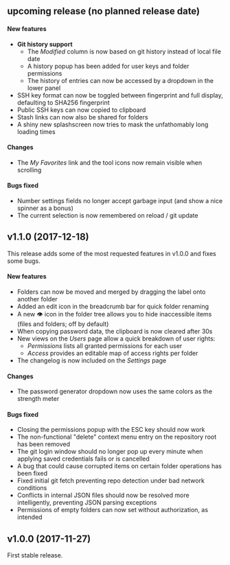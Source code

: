## upcoming release (no planned release date)

#### New features
- **Git history support**
  - The *Modified* column is now based on git history instead of local file date
  - A history popup has been added for user keys and folder permissions
  - The history of entries can now be accessed by a dropdown in the lower panel
- SSH key format can now be toggled between fingerprint and full display, defaulting to SHA256 fingerprint
- Public SSH keys can now copied to clipboard
- Stash links can now also be shared for folders
- A shiny new splashscreen now tries to mask the unfathomably long loading times

#### Changes
- The *My Favorites* link and the tool icons now remain visible when scrolling

#### Bugs fixed
- Number settings fields no longer accept garbage input (and show a nice spinner as a bonus)
- The current selection is now remembered on reload / git update

## v1.1.0 (2017-12-18)

This release adds some of the most requested features in v1.0.0 and fixes some bugs.

#### New features
- Folders can now be moved and merged by dragging the label onto another folder
- Added an edit icon in the breadcrumb bar for quick folder renaming
- A new 👁 icon in the folder tree allows you to hide inaccessible items (files and folders; off by default)
- When copying password data, the clipboard is now cleared after 30s
- New views on the *Users* page allow a quick breakdown of user rights:
  - *Permissions* lists all granted permissions for each user
  - *Access* provides an editable map of access rights per folder
- The changelog is now included on the *Settings* page

#### Changes
- The password generator dropdown now uses the same colors as the strength meter

#### Bugs fixed
- Closing the permissions popup with the ESC key should now work
- The non-functional "delete" context menu entry on the repository root has been removed
- The git login window should no longer pop up every minute when applying saved credentials fails or is cancelled
- A bug that could cause corrupted items on certain folder operations has been fixed
- Fixed initial git fetch preventing repo detection under bad network conditions
- Conflicts in internal JSON files should now be resolved more intelligently, preventing JSON parsing exceptions
- Permissions of empty folders can now set without authorization, as intended

## v1.0.0 (2017-11-27)

First stable release.
